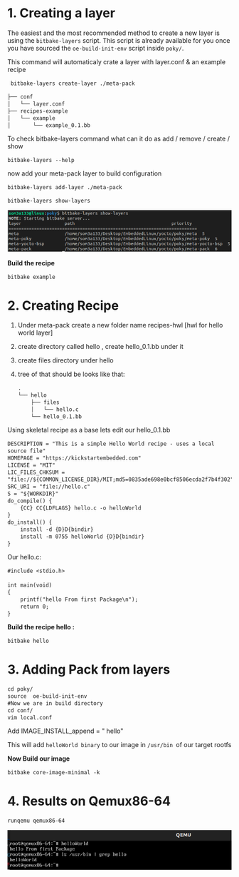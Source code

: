# 1. Creating a layer

The easiest and the most recommended method to create a new layer is using the `bitbake-layers` script. This script is already available for you once you have sourced the `oe-build-init-env` script inside `poky/`.

This command will automaticaly crate a layer with layer.conf & an example recipe

```
 bitbake-layers create-layer ./meta-pack
```

```
├── conf
│   └── layer.conf
├── recipes-example
│   └── example
│       └── example_0.1.bb
```

To check bitbake-layers command what can it do as add / remove / create / show

```
bitbake-layers --help
```

now add your meta-pack layer to build configuration

```
bitbake-layers add-layer ./meta-pack
```

```
bitbake-layers show-layers
```

![1712584556657](image/README/1712584556657.png)

**Build the recipe**

```
bitbake example
```

# 2. Creating Recipe

1. Under meta-pack  create a new folder name recipes-hwl   [hwl for hello world layer]
2. create directory called hello , create hello_0.1.bb under it
3. create files directory under hello
4. tree of that should be looks like that:

   ```
   .
   └── hello
       ├── files
       │   └── hello.c
       └── hello_0.1.bb
   ```

Using skeletal recipe as a base lets edit our hello_0.1.bb

```
DESCRIPTION = "This is a simple Hello World recipe - uses a local source file"
HOMEPAGE = "https://kickstartembedded.com"
LICENSE = "MIT"
LIC_FILES_CHKSUM = "file://${COMMON_LICENSE_DIR}/MIT;md5=0835ade698e0bcf8506ecda2f7b4f302"
SRC_URI = "file://hello.c"
S = "${WORKDIR}"
do_compile() {
	{CC} CC{LDFLAGS} hello.c -o helloWorld
}
do_install() {
	install -d {D}D{bindir}
	install -m 0755 helloWorld {D}D{bindir}
}
```

Our hello.c:

```
#include <stdio.h>

int main(void)
{
	printf("hello From first Package\n");
	return 0;
}

```

**Build the recipe hello :**

```
bitbake hello
```

# 3. Adding Pack from layers

```
cd poky/
source  oe-build-init-env
#Now we are in build directory
cd conf/
vim local.conf

```

Add IMAGE_INSTALL_append = " hello"

This will add `helloWorld binary` to our image in `/usr/bin `of our target rootfs

**Now Build our image**

```
bitbake core-image-minimal -k
```

# 4. Results on Qemux86-64

```
runqemu qemux86-64
```

![1712586110966](image/README/1712586110966.png)
